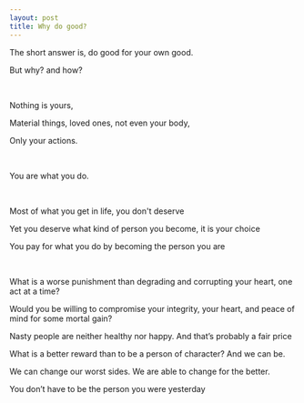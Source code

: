 ```yaml
---
layout: post
title: Why do good?   
---
```



The short answer is, do good for your own good. 

But why? and how? 

<br>

Nothing is yours, 

Material things, loved ones, not even your body,

Only your actions. 

<br>

You are what you do.

<br>

Most of what you get in life, you don't deserve 

Yet you deserve what kind of person you become, it is your choice 

You pay for what you do by becoming the person you are 

<br>


What is a worse punishment than degrading and corrupting your heart, one act at a time? 

Would you be willing to compromise your integrity, your heart, and peace of mind for some mortal gain?

Nasty people are neither healthy nor happy. And that’s probably a fair price

What is a better reward than to be a person of character? And we can be. 

We can change our worst sides. We are able to change for the better.

You don’t have to be the person you were yesterday 



